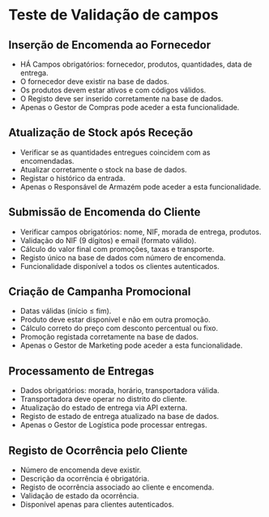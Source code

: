 # Teste de Validação de campos
## Inserção de Encomenda ao Fornecedor
- HÁ Campos obrigatórios: fornecedor, produtos, quantidades, data de entrega.
- O fornecedor deve existir na base de dados.
- Os produtos devem estar ativos e com códigos válidos.
- O Registo deve ser inserido corretamente na base de dados.
- Apenas o Gestor de Compras pode aceder a esta funcionalidade.
## Atualização de Stock após Receção
- Verificar se as quantidades entregues coincidem com as encomendadas.
- Atualizar corretamente o stock na base de dados.
- Registar o histórico da entrada.
- Apenas o Responsável de Armazém pode aceder a esta funcionalidade.
## Submissão de Encomenda do Cliente
- Verificar campos obrigatórios: nome, NIF, morada de entrega, produtos.
- Validação do NIF (9 dígitos) e email (formato válido).
- Cálculo do valor final com promoções, taxas e transporte.
- Registo único na base de dados com número de encomenda.
- Funcionalidade disponível a todos os clientes autenticados.
## Criação de Campanha Promocional
- Datas válidas (início ≤ fim).
- Produto deve estar disponível e não em outra promoção.
- Cálculo correto do preço com desconto percentual ou fixo.
- Promoção registada corretamente na base de dados.
- Apenas o Gestor de Marketing pode aceder a esta funcionalidade.
## Processamento de Entregas
- Dados obrigatórios: morada, horário, transportadora válida.
- Transportadora deve operar no distrito do cliente.
- Atualização do estado de entrega via API externa.
- Registo de estado de entrega atualizado na base de dados.
- Apenas o Gestor de Logística pode processar entregas.
## Registo de Ocorrência pelo Cliente
- Número de encomenda deve existir.
- Descrição da ocorrência é obrigatória.
- Registo de ocorrência associado ao cliente e encomenda.
- Validação de estado da ocorrência.
- Disponível apenas para clientes autenticados.
